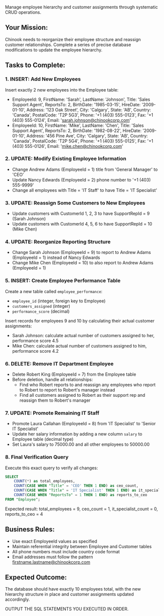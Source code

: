 Manage employee hierarchy and customer assignments through systematic CRUD operations.

## Your Mission:

Chinook needs to reorganize their employee structure and reassign customer relationships. Complete a series of precise database modifications to update the employee hierarchy.

## Tasks to Complete:

### 1. **INSERT: Add New Employees**
Insert exactly 2 new employees into the Employee table:
- EmployeeId: 9, FirstName: 'Sarah', LastName: 'Johnson', Title: 'Sales Support Agent', ReportsTo: 2, BirthDate: '1985-03-15', HireDate: '2009-01-10', Address: '123 Oak Street', City: 'Calgary', State: 'AB', Country: 'Canada', PostalCode: 'T2P 5G3', Phone: '+1 (403) 555-0123', Fax: '+1 (403) 555-0124', Email: 'sarah.johnson@chinookcorp.com'
- EmployeeId: 10, FirstName: 'Mike', LastName: 'Chen', Title: 'Sales Support Agent', ReportsTo: 2, BirthDate: '1982-08-22', HireDate: '2009-01-10', Address: '456 Pine Ave', City: 'Calgary', State: 'AB', Country: 'Canada', PostalCode: 'T2P 5G4', Phone: '+1 (403) 555-0125', Fax: '+1 (403) 555-0126', Email: 'mike.chen@chinookcorp.com'

### 2. **UPDATE: Modify Existing Employee Information**
- Change Andrew Adams (EmployeeId = 1) title from 'General Manager' to 'CEO'
- Update Nancy Edwards (EmployeeId = 2) phone number to '+1 (403) 555-9999'
- Change all employees with Title = 'IT Staff' to have Title = 'IT Specialist'

### 3. **UPDATE: Reassign Some Customers to New Employees**
- Update customers with CustomerId 1, 2, 3 to have SupportRepId = 9 (Sarah Johnson)
- Update customers with CustomerId 4, 5, 6 to have SupportRepId = 10 (Mike Chen)


### 4. **UPDATE: Reorganize Reporting Structure**
- Change Sarah Johnson (EmployeeId = 9) to report to Andrew Adams (EmployeeId = 1) instead of Nancy Edwards
- Change Mike Chen (EmployeeId = 10) to also report to Andrew Adams (EmployeeId = 1)

### 5. **INSERT: Create Employee Performance Table**
Create a new table called `employee_performance`:
- `employee_id` (integer, foreign key to Employee)
- `customers_assigned` (integer)
- `performance_score` (decimal)

Insert records for employees 9 and 10 by calculating their actual customer assignments:
- Sarah Johnson: calculate actual number of customers assigned to her, performance score 4.5
- Mike Chen: calculate actual number of customers assigned to him, performance score 4.2

### 6. **DELETE: Remove IT Department Employee**
- Delete Robert King (EmployeeId = 7) from the Employee table
- Before deletion, handle all relationships:
  - Find who Robert reports to and reassign any employees who report to Robert to report to Robert's manager instead
  - Find all customers assigned to Robert as their support rep and reassign them to Robert's manager

### 7. **UPDATE: Promote Remaining IT Staff**
- Promote Laura Callahan (EmployeeId = 8) from 'IT Specialist' to 'Senior IT Specialist'  
- Update her salary information by adding a new column `salary` to Employee table (decimal type)
- Set Laura's salary to 75000.00 and all other employees to 50000.00

### 8. **Final Verification Query**
Execute this exact query to verify all changes:
```sql
SELECT 
    COUNT(*) as total_employees,
    COUNT(CASE WHEN "Title" = 'CEO' THEN 1 END) as ceo_count,
    COUNT(CASE WHEN "Title" = 'IT Specialist' THEN 1 END) as it_specialist_count,
    COUNT(CASE WHEN "ReportsTo" = 1 THEN 1 END) as reports_to_ceo
FROM "Employee";
```

Expected result: total_employees = 9, ceo_count = 1, it_specialist_count = 0, reports_to_ceo = 4

## Business Rules:
* Use exact EmployeeId values as specified
* Maintain referential integrity between Employee and Customer tables
* All phone numbers must include country code format
* Email addresses must follow the pattern firstname.lastname@chinookcorp.com

## Expected Outcome:
The database should have exactly 10 employees total, with the new hierarchy structure in place and customer assignments updated accordingly.

OUTPUT THE SQL STATEMENTS YOU EXECUTED IN ORDER.